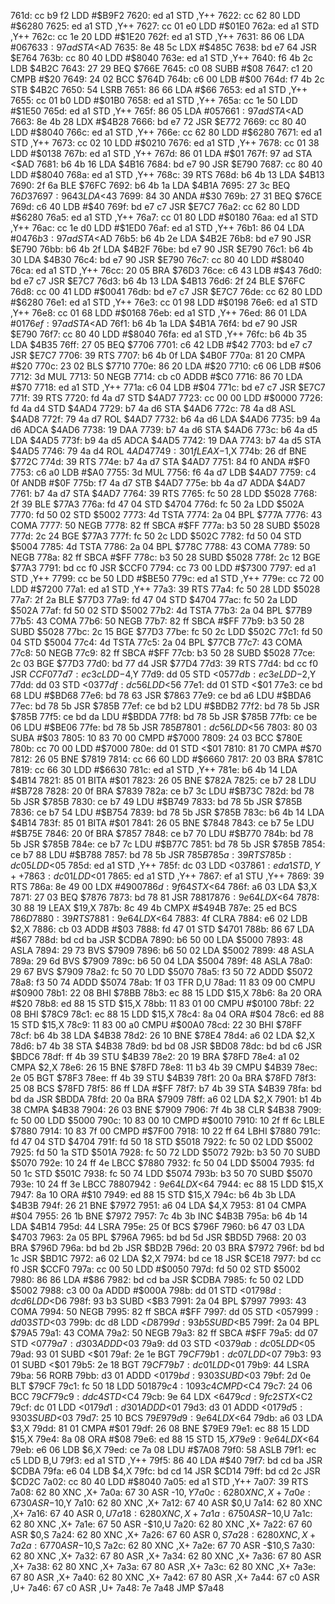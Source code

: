 761d: cc b9 f2     LDD    #$B9F2
7620: ed a1        STD    ,Y++
7622: cc 62 80     LDD    #$6280
7625: ed a1        STD    ,Y++
7627: cc 01 e0     LDD    #$01E0
762a: ed a1        STD    ,Y++
762c: cc 1e 20     LDD    #$1E20
762f: ed a1        STD    ,Y++
7631: 86 06        LDA    #$06
7633: 97 ad        STA    <$AD
7635: 8e 48 5c     LDX    #$485C
7638: bd e7 64     JSR    $E764
763b: cc 80 40     LDD    #$8040
763e: ed a1        STD    ,Y++
7640: f6 4b 2c     LDB    $4B2C
7643: 27 29        BEQ    $766E
7645: c0 08        SUBB   #$08
7647: c1 20        CMPB   #$20
7649: 24 02        BCC    $764D
764b: c6 00        LDB    #$00
764d: f7 4b 2c     STB    $4B2C
7650: 54           LSRB
7651: 86 66        LDA    #$66
7653: ed a1        STD    ,Y++
7655: cc 01 b0     LDD    #$01B0
7658: ed a1        STD    ,Y++
765a: cc 1e 50     LDD    #$1E50
765d: ed a1        STD    ,Y++
765f: 86 05        LDA    #$05
7661: 97 ad        STA    <$AD
7663: 8e 4b 28     LDX    #$4B28
7666: bd e7 72     JSR    $E772
7669: cc 80 40     LDD    #$8040
766c: ed a1        STD    ,Y++
766e: cc 62 80     LDD    #$6280
7671: ed a1        STD    ,Y++
7673: cc 02 10     LDD    #$0210
7676: ed a1        STD    ,Y++
7678: cc 01 38     LDD    #$0138
767b: ed a1        STD    ,Y++
767d: 86 01        LDA    #$01
767f: 97 ad        STA    <$AD
7681: b6 4b 16     LDA    $4B16
7684: bd e7 90     JSR    $E790
7687: cc 80 40     LDD    #$8040
768a: ed a1        STD    ,Y++
768c: 39           RTS
768d: b6 4b 13     LDA    $4B13
7690: 2f 6a        BLE    $76FC
7692: b6 4b 1a     LDA    $4B1A
7695: 27 3c        BEQ    $76D3
7697: 96 43        LDA    <$43
7699: 84 30        ANDA   #$30
769b: 27 31        BEQ    $76CE
769d: c6 40        LDB    #$40
769f: bd e7 c7     JSR    $E7C7
76a2: cc 62 80     LDD    #$6280
76a5: ed a1        STD    ,Y++
76a7: cc 01 80     LDD    #$0180
76aa: ed a1        STD    ,Y++
76ac: cc 1e d0     LDD    #$1ED0
76af: ed a1        STD    ,Y++
76b1: 86 04        LDA    #$04
76b3: 97 ad        STA    <$AD
76b5: b6 4b 2e     LDA    $4B2E
76b8: bd e7 90     JSR    $E790
76bb: b6 4b 2f     LDA    $4B2F
76be: bd e7 90     JSR    $E790
76c1: b6 4b 30     LDA    $4B30
76c4: bd e7 90     JSR    $E790
76c7: cc 80 40     LDD    #$8040
76ca: ed a1        STD    ,Y++
76cc: 20 05        BRA    $76D3
76ce: c6 43        LDB    #$43
76d0: bd e7 c7     JSR    $E7C7
76d3: b6 4b 13     LDA    $4B13
76d6: 2f 24        BLE    $76FC
76d8: cc 00 41     LDD    #$0041
76db: bd e7 c7     JSR    $E7C7
76de: cc 62 80     LDD    #$6280
76e1: ed a1        STD    ,Y++
76e3: cc 01 98     LDD    #$0198
76e6: ed a1        STD    ,Y++
76e8: cc 01 68     LDD    #$0168
76eb: ed a1        STD    ,Y++
76ed: 86 01        LDA    #$01
76ef: 97 ad        STA    <$AD
76f1: b6 4b 1a     LDA    $4B1A
76f4: bd e7 90     JSR    $E790
76f7: cc 80 40     LDD    #$8040
76fa: ed a1        STD    ,Y++
76fc: b6 4b 35     LDA    $4B35
76ff: 27 05        BEQ    $7706
7701: c6 42        LDB    #$42
7703: bd e7 c7     JSR    $E7C7
7706: 39           RTS
7707: b6 4b 0f     LDA    $4B0F
770a: 81 20        CMPA   #$20
770c: 23 02        BLS    $7710
770e: 86 20        LDA    #$20
7710: c6 06        LDB    #$06
7712: 3d           MUL
7713: 50           NEGB
7714: cb c0        ADDB   #$C0
7716: 86 70        LDA    #$70
7718: ed a1        STD    ,Y++
771a: c6 04        LDB    #$04
771c: bd e7 c7     JSR    $E7C7
771f: 39           RTS
7720: fd 4a d7     STD    $4AD7
7723: cc 00 00     LDD    #$0000
7726: fd 4a d4     STD    $4AD4
7729: b7 4a d6     STA    $4AD6
772c: 78 4a d8     ASL    $4AD8
772f: 79 4a d7     ROL    $4AD7
7732: b6 4a d6     LDA    $4AD6
7735: b9 4a d6     ADCA   $4AD6
7738: 19           DAA
7739: b7 4a d6     STA    $4AD6
773c: b6 4a d5     LDA    $4AD5
773f: b9 4a d5     ADCA   $4AD5
7742: 19           DAA
7743: b7 4a d5     STA    $4AD5
7746: 79 4a d4     ROL    $4AD4
7749: 30 1f        LEAX   -$1,X
774b: 26 df        BNE    $772C
774d: 39           RTS
774e: b7 4a d7     STA    $4AD7
7751: 84 f0        ANDA   #$F0
7753: c6 a0        LDB    #$A0
7755: 3d           MUL
7756: f6 4a d7     LDB    $4AD7
7759: c4 0f        ANDB   #$0F
775b: f7 4a d7     STB    $4AD7
775e: bb 4a d7     ADDA   $4AD7
7761: b7 4a d7     STA    $4AD7
7764: 39           RTS
7765: fc 50 28     LDD    $5028
7768: 2f 39        BLE    $77A3
776a: fd 47 04     STD    $4704
776d: fc 50 2a     LDD    $502A
7770: fd 50 02     STD    $5002
7773: 4d           TSTA
7774: 2a 04        BPL    $777A
7776: 43           COMA
7777: 50           NEGB
7778: 82 ff        SBCA   #$FF
777a: b3 50 28     SUBD   $5028
777d: 2c 24        BGE    $77A3
777f: fc 50 2c     LDD    $502C
7782: fd 50 04     STD    $5004
7785: 4d           TSTA
7786: 2a 04        BPL    $778C
7788: 43           COMA
7789: 50           NEGB
778a: 82 ff        SBCA   #$FF
778c: b3 50 28     SUBD   $5028
778f: 2c 12        BGE    $77A3
7791: bd cc f0     JSR    $CCF0
7794: cc 73 00     LDD    #$7300
7797: ed a1        STD    ,Y++
7799: cc be 50     LDD    #$BE50
779c: ed a1        STD    ,Y++
779e: cc 72 00     LDD    #$7200
77a1: ed a1        STD    ,Y++
77a3: 39           RTS
77a4: fc 50 28     LDD    $5028
77a7: 2f 2a        BLE    $77D3
77a9: fd 47 04     STD    $4704
77ac: fc 50 2a     LDD    $502A
77af: fd 50 02     STD    $5002
77b2: 4d           TSTA
77b3: 2a 04        BPL    $77B9
77b5: 43           COMA
77b6: 50           NEGB
77b7: 82 ff        SBCA   #$FF
77b9: b3 50 28     SUBD   $5028
77bc: 2c 15        BGE    $77D3
77be: fc 50 2c     LDD    $502C
77c1: fd 50 04     STD    $5004
77c4: 4d           TSTA
77c5: 2a 04        BPL    $77CB
77c7: 43           COMA
77c8: 50           NEGB
77c9: 82 ff        SBCA   #$FF
77cb: b3 50 28     SUBD   $5028
77ce: 2c 03        BGE    $77D3
77d0: bd 77 d4     JSR    $77D4
77d3: 39           RTS
77d4: bd cc f0     JSR    $CCF0
77d7: ec 3c        LDD    -$4,Y
77d9: dd 05        STD    <$05
77db: ec 3e        LDD    -$2,Y
77dd: dd 03        STD    <$03
77df: dc 56        LDD    <$56
77e1: dd 01        STD    <$01
77e3: ce bd 68     LDU    #$BD68
77e6: bd 78 63     JSR    $7863
77e9: ce bd a6     LDU    #$BDA6
77ec: bd 78 5b     JSR    $785B
77ef: ce bd b2     LDU    #$BDB2
77f2: bd 78 5b     JSR    $785B
77f5: ce bd da     LDU    #$BDDA
77f8: bd 78 5b     JSR    $785B
77fb: ce be 06     LDU    #$BE06
77fe: bd 78 5b     JSR    $785B
7801: dc 56        LDD    <$56
7803: 80 03        SUBA   #$03
7805: 10 83 70 00  CMPD   #$7000
7809: 24 03        BCC    $780E
780b: cc 70 00     LDD    #$7000
780e: dd 01        STD    <$01
7810: 81 70        CMPA   #$70
7812: 26 05        BNE    $7819
7814: cc 66 60     LDD    #$6660
7817: 20 03        BRA    $781C
7819: cc 66 30     LDD    #$6630
781c: ed a1        STD    ,Y++
781e: b6 4b 14     LDA    $4B14
7821: 85 01        BITA   #$01
7823: 26 05        BNE    $782A
7825: ce b7 28     LDU    #$B728
7828: 20 0f        BRA    $7839
782a: ce b7 3c     LDU    #$B73C
782d: bd 78 5b     JSR    $785B
7830: ce b7 49     LDU    #$B749
7833: bd 78 5b     JSR    $785B
7836: ce b7 54     LDU    #$B754
7839: bd 78 5b     JSR    $785B
783c: b6 4b 14     LDA    $4B14
783f: 85 01        BITA   #$01
7841: 26 05        BNE    $7848
7843: ce b7 5e     LDU    #$B75E
7846: 20 0f        BRA    $7857
7848: ce b7 70     LDU    #$B770
784b: bd 78 5b     JSR    $785B
784e: ce b7 7c     LDU    #$B77C
7851: bd 78 5b     JSR    $785B
7854: ce b7 88     LDU    #$B788
7857: bd 78 5b     JSR    $785B
785a: 39           RTS
785b: dc 05        LDD    <$05
785d: ed a1        STD    ,Y++
785f: dc 03        LDD    <$03
7861: ed a1        STD    ,Y++
7863: dc 01        LDD    <$01
7865: ed a1        STD    ,Y++
7867: ef a1        STU    ,Y++
7869: 39           RTS
786a: 8e 49 00     LDX    #$4900
786d: 9f 64        STX    <$64
786f: a6 03        LDA    $3,X
7871: 27 03        BEQ    $7876
7873: bd 78 81     JSR    $7881
7876: 9e 64        LDX    <$64
7878: 30 88 19     LEAX   $19,X
787b: 8c 49 4b     CMPX   #$494B
787e: 25 ed        BCS    $786D
7880: 39           RTS
7881: 9e 64        LDX    <$64
7883: 4f           CLRA
7884: e6 02        LDB    $2,X
7886: cb 03        ADDB   #$03
7888: fd 47 01     STD    $4701
788b: 86 67        LDA    #$67
788d: bd cd ba     JSR    $CDBA
7890: b6 50 00     LDA    $5000
7893: 48           ASLA
7894: 29 73        BVS    $7909
7896: b6 50 02     LDA    $5002
7899: 48           ASLA
789a: 29 6d        BVS    $7909
789c: b6 50 04     LDA    $5004
789f: 48           ASLA
78a0: 29 67        BVS    $7909
78a2: fc 50 70     LDD    $5070
78a5: f3 50 72     ADDD   $5072
78a8: f3 50 74     ADDD   $5074
78ab: 1f 03        TFR    D,U
78ad: 11 83 09 00  CMPU   #$0900
78b1: 22 08        BHI    $78BB
78b3: ec 88 15     LDD    $15,X
78b6: 8a 20        ORA    #$20
78b8: ed 88 15     STD    $15,X
78bb: 11 83 01 00  CMPU   #$0100
78bf: 22 08        BHI    $78C9
78c1: ec 88 15     LDD    $15,X
78c4: 8a 04        ORA    #$04
78c6: ed 88 15     STD    $15,X
78c9: 11 83 00 a0  CMPU   #$00A0
78cd: 22 30        BHI    $78FF
78cf: b6 4b 38     LDA    $4B38
78d2: 26 10        BNE    $78E4
78d4: a6 02        LDA    $2,X
78d6: b7 4b 38     STA    $4B38
78d9: bd bd 08     JSR    $BD08
78dc: bd bd c6     JSR    $BDC6
78df: ff 4b 39     STU    $4B39
78e2: 20 19        BRA    $78FD
78e4: a1 02        CMPA   $2,X
78e6: 26 15        BNE    $78FD
78e8: 11 b3 4b 39  CMPU   $4B39
78ec: 2e 05        BGT    $78F3
78ee: ff 4b 39     STU    $4B39
78f1: 20 0a        BRA    $78FD
78f3: 25 08        BCS    $78FD
78f5: 86 ff        LDA    #$FF
78f7: b7 4b 39     STA    $4B39
78fa: bd bd da     JSR    $BDDA
78fd: 20 0a        BRA    $7909
78ff: a6 02        LDA    $2,X
7901: b1 4b 38     CMPA   $4B38
7904: 26 03        BNE    $7909
7906: 7f 4b 38     CLR    $4B38
7909: fc 50 00     LDD    $5000
790c: 10 83 00 10  CMPD   #$0010
7910: 10 2f ff 6c  LBLE   $7880
7914: 10 83 7f 00  CMPD   #$7F00
7918: 10 22 ff 64  LBHI   $7880
791c: fd 47 04     STD    $4704
791f: fd 50 18     STD    $5018
7922: fc 50 02     LDD    $5002
7925: fd 50 1a     STD    $501A
7928: fc 50 72     LDD    $5072
792b: b3 50 70     SUBD   $5070
792e: 10 24 ff 4e  LBCC   $7880
7932: fc 50 04     LDD    $5004
7935: fd 50 1c     STD    $501C
7938: fc 50 74     LDD    $5074
793b: b3 50 70     SUBD   $5070
793e: 10 24 ff 3e  LBCC   $7880
7942: 9e 64        LDX    <$64
7944: ec 88 15     LDD    $15,X
7947: 8a 10        ORA    #$10
7949: ed 88 15     STD    $15,X
794c: b6 4b 3b     LDA    $4B3B
794f: 26 21        BNE    $7972
7951: a6 04        LDA    $4,X
7953: 81 04        CMPA   #$04
7955: 26 1b        BNE    $7972
7957: 7c 4b 3b     INC    $4B3B
795a: b6 4b 14     LDA    $4B14
795d: 44           LSRA
795e: 25 0f        BCS    $796F
7960: b6 47 03     LDA    $4703
7963: 2a 05        BPL    $796A
7965: bd bd 5d     JSR    $BD5D
7968: 20 03        BRA    $796D
796a: bd bd 2b     JSR    $BD2B
796d: 20 03        BRA    $7972
796f: bd bd 1c     JSR    $BD1C
7972: a6 02        LDA    $2,X
7974: bd ce 18     JSR    $CE18
7977: bd cc f0     JSR    $CCF0
797a: cc 00 50     LDD    #$0050
797d: fd 50 02     STD    $5002
7980: 86 86        LDA    #$86
7982: bd cd ba     JSR    $CDBA
7985: fc 50 02     LDD    $5002
7988: c3 00 0a     ADDD   #$000A
798b: dd 01        STD    <$01
798d: dc d6        LDD    <$D6
798f: 93 b3        SUBD   <$B3
7991: 2a 04        BPL    $7997
7993: 43           COMA
7994: 50           NEGB
7995: 82 ff        SBCA   #$FF
7997: dd 05        STD    <$05
7999: dd 03        STD    <$03
799b: dc d8        LDD    <$D8
799d: 93 b5        SUBD   <$B5
799f: 2a 04        BPL    $79A5
79a1: 43           COMA
79a2: 50           NEGB
79a3: 82 ff        SBCA   #$FF
79a5: dd 07        STD    <$07
79a7: d3 03        ADDD   <$03
79a9: dd 03        STD    <$03
79ab: dc 05        LDD    <$05
79ad: 93 01        SUBD   <$01
79af: 2e 1e        BGT    $79CF
79b1: dc 07        LDD    <$07
79b3: 93 01        SUBD   <$01
79b5: 2e 18        BGT    $79CF
79b7: dc 01        LDD    <$01
79b9: 44           LSRA
79ba: 56           RORB
79bb: d3 01        ADDD   <$01
79bd: 93 03        SUBD   <$03
79bf: 2d 0e        BLT    $79CF
79c1: fc 50 18     LDD    $5018
79c4: 10 93 c4     CMPD   <$C4
79c7: 24 06        BCC    $79CF
79c9: dd c4        STD    <$C4
79cb: 9e 64        LDX    <$64
79cd: 9f c2        STX    <$C2
79cf: dc 01        LDD    <$01
79d1: d3 01        ADDD   <$01
79d3: d3 01        ADDD   <$01
79d5: 93 03        SUBD   <$03
79d7: 25 10        BCS    $79E9
79d9: 9e 64        LDX    <$64
79db: a6 03        LDA    $3,X
79dd: 81 01        CMPA   #$01
79df: 26 08        BNE    $79E9
79e1: ec 88 15     LDD    $15,X
79e4: 8a 08        ORA    #$08
79e6: ed 88 15     STD    $15,X
79e9: 9e 64        LDX    <$64
79eb: e6 06        LDB    $6,X
79ed: ce 7a 08     LDU    #$7A08
79f0: 58           ASLB
79f1: ec c5        LDD    B,U
79f3: ed a1        STD    ,Y++
79f5: 86 40        LDA    #$40
79f7: bd cd ba     JSR    $CDBA
79fa: e6 04        LDB    $4,X
79fc: bd cd 14     JSR    $CD14
79ff: bd cd 2c     JSR    $CD2C
7a02: cc 80 40     LDD    #$8040
7a05: ed a1        STD    ,Y++
7a07: 39           RTS
7a08: 62 80        XNC    ,X+
7a0a: 67 30        ASR    -$10,Y
7a0c: 62 80        XNC    ,X+
7a0e: 67 30        ASR    -$10,Y
7a10: 62 80        XNC    ,X+
7a12: 67 40        ASR    $0,U
7a14: 62 80        XNC    ,X+
7a16: 67 40        ASR    $0,U
7a18: 62 80        XNC    ,X+
7a1a: 67 50        ASR    -$10,U
7a1c: 62 80        XNC    ,X+
7a1e: 67 50        ASR    -$10,U
7a20: 62 80        XNC    ,X+
7a22: 67 60        ASR    $0,S
7a24: 62 80        XNC    ,X+
7a26: 67 60        ASR    $0,S
7a28: 62 80        XNC    ,X+
7a2a: 67 70        ASR    -$10,S
7a2c: 62 80        XNC    ,X+
7a2e: 67 70        ASR    -$10,S
7a30: 62 80        XNC    ,X+
7a32: 67 80        ASR    ,X+
7a34: 62 80        XNC    ,X+
7a36: 67 80        ASR    ,X+
7a38: 62 80        XNC    ,X+
7a3a: 67 80        ASR    ,X+
7a3c: 62 80        XNC    ,X+
7a3e: 67 80        ASR    ,X+
7a40: 62 80        XNC    ,X+
7a42: 67 80        ASR    ,X+
7a44: 67 c0        ASR    ,U+
7a46: 67 c0        ASR    ,U+
7a48: 7e 7a48     JMP    $7a48
